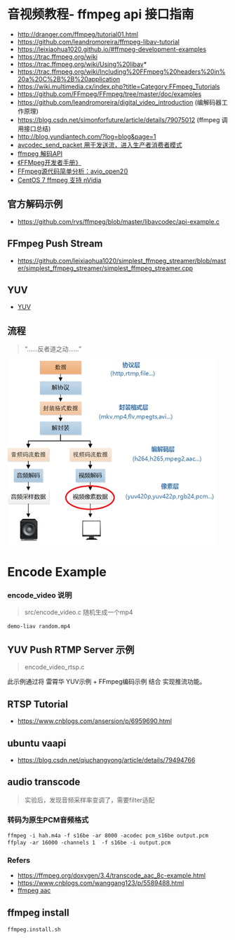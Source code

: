 # 音视频教程- ffmpeg api 接口指南

- http://dranger.com/ffmpeg/tutorial01.html
- https://github.com/leandromoreira/ffmpeg-libav-tutorial
- https://leixiaohua1020.github.io/#ffmpeg-development-examples
- https://trac.ffmpeg.org/wiki
- https://trac.ffmpeg.org/wiki/Using%20libav*
- https://trac.ffmpeg.org/wiki/Including%20FFmpeg%20headers%20in%20a%20C%2B%2B%20application
- https://wiki.multimedia.cx/index.php?title=Category:FFmpeg_Tutorials
- https://github.com/FFmpeg/FFmpeg/tree/master/doc/examples
- https://github.com/leandromoreira/digital_video_introduction (编解码器工作原理)
- https://blog.csdn.net/simonforfuture/article/details/79075012 (ffmpeg 调用接口总结)
- http://blog.yundiantech.com/?log=blog&page=1
- [avcodec_send_packet 用于发送流，进入生产者消费者模式](https://ffmpeg.org/doxygen/trunk/group__lavc__encdec.html)
- [ffmpeg 解码API](https://www.cnblogs.com/TaigaCon/p/10041926.html)
- [《FFMpeg开发者手册》](../../doc/pdfs/FFMpeg开发者手册.pdf)
- [FFmpeg源代码简单分析：avio_open2()](https://blog.csdn.net/leixiaohua1020/article/details/41199947)
- [CentOS 7 ffmpeg 支持 nVidia](https://blog.csdn.net/xundh/article/details/100760114)

## 官方解码示例

- https://github.com/rvs/ffmpeg/blob/master/libavcodec/api-example.c

## FFmpeg Push Stream

- https://github.com/leixiaohua1020/simplest_ffmpeg_streamer/blob/master/simplest_ffmpeg_streamer/simplest_ffmpeg_streamer.cpp

## YUV

- [YUV](https://github.com/byhook/ffmpeg4android/blob/master/readme/%E5%9B%BE%E8%A7%A3YU12%E3%80%81I420%E3%80%81YV12%E3%80%81NV12%E3%80%81NV21%E3%80%81YUV420P%E3%80%81YUV420SP%E3%80%81YUV422P%E3%80%81YUV444P%E7%9A%84%E5%8C%BA%E5%88%AB.md)

## 流程

> “......反者道之动......”

![Decode流程](./liba.jpeg)

# Encode Example

### encode_video 说明

> src/encode_video.c  随机生成一个mp4

```bash
demo-liav random.mp4
```

## YUV Push RTMP Server 示例

> encode_video_rtsp.c

此示例通过将 雷霄华 YUV示例 + FFmpeg编码示例 结合 实现推流功能。


## RTSP Tutorial

- https://www.cnblogs.com/ansersion/p/6959690.html

## ubuntu vaapi

- https://blog.csdn.net/qiuchangyong/article/details/79494766

## audio transcode

> 实验后，发现音频采样率变调了，需要filter适配

### 转码为原生PCM音频格式

```
ffmpeg -i hah.m4a -f s16be -ar 8000 -acodec pcm_s16be output.pcm
ffplay -ar 16000 -channels 1  -f s16be -i output.pcm
```

### Refers

- https://ffmpeg.org/doxygen/3.4/transcode_aac_8c-example.html
- https://www.cnblogs.com/wanggang123/p/5589488.html
- [ffmpeg aac](https://trac.ffmpeg.org/wiki/Encode/AAC)


## ffmpeg install 
```
ffmpeg.install.sh
```